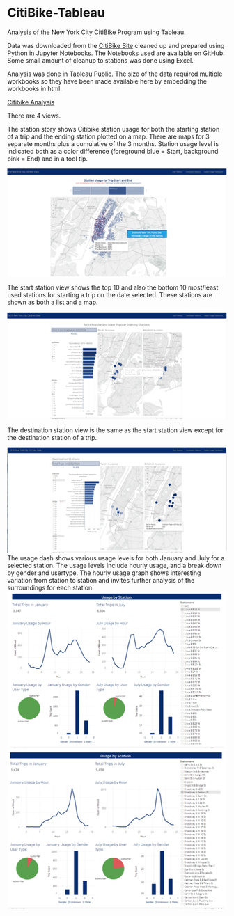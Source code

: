 # CitiBike-Tableau
Analysis of the New York City CitiBike Program using Tableau.

Data was downloaded from the [CitiBike Site](https://www.citibikenyc.com/system-data)
cleaned up and prepared using Python in Jupyter Notebooks. The Notebooks used are available on GitHub. Some small amount of cleanup to stations was done 
using Excel. 

Analysis was done in Tableau Public. The size of the data required multiple workbooks so they have been made available here by embedding the workbooks in html.

[Citibike Analysis](https://blizzardfun.github.io/CitiBike-Tableau/)

There are 4 views. 

The station story shows Citibike station usage for both the starting station of a trip and the ending station plotted on a map. There are maps for 3 separate months plus a cumulative of the 3 months. Station usage level is indicated both as a color difference (foreground blue = Start, background pink = End)  and in a tool tip.

![startend.png](img/startend.png)

The start station view shows the top 10 and also the bottom 10 most/least used stations for starting a trip on the date selected. These stations are shown as both a list and a map. 

![start.png](img/start.png)

The destination station view is the same as the start station view except for the destination station of a trip.

![end.png](img/end.png)
The usage dash shows various usage levels for both January and July for a selected station. The usage levels include hourly usage, and a break down by gender and usertype. The hourly usage graph shows interesting variation from station to station and invites further analysis of the surroundings for each station. 
![stationusage1.png](img/stationusage1.png)           
![stationusage2.png](img/stationusage2.png)
